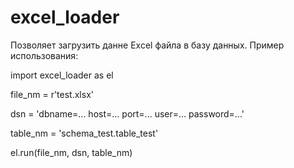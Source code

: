 # excel_loader
Позволяет  загрузить данне Excel файла в базу данных.
Пример использования: 

import  excel_loader as el

file_nm = r'test.xlsx'

dsn = 'dbname=... host=... port=... user=... password=...'

table_nm = 'schema_test.table_test'

el.run(file_nm, dsn, table_nm)
